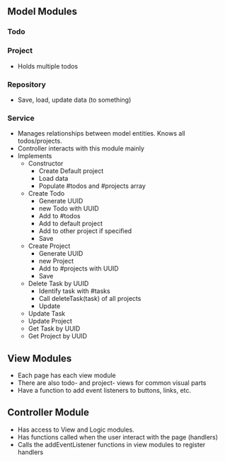 
## Model Modules
### Todo
### Project
- Holds multiple todos
### Repository
- Save, load, update data (to something)
### Service
- Manages relationships between model entities. Knows all todos/projects.
- Controller interacts with this module mainly
- Implements
    - Constructor
        - Create Default project
        - Load data
        - Populate #todos and #projects array
    - Create Todo
        - Generate UUID
        - new Todo with UUID
        - Add to #todos
        - Add to default project
        - Add to other project if specified
        - Save
    - Create Project
        - Generate UUID
        - new Project 
        - Add to #projects with UUID
        - Save
    - Delete Task by UUID
        - Identify task with #tasks
        - Call deleteTask(task) of all projects
        - Update
    - Update Task
    - Update Project
    - Get Task by UUID
    - Get Project by UUID


## View Modules
- Each page has each view module
- There are also todo- and project- views for common visual parts
- Have a function to add event listeners to buttons, links, etc.

## Controller Module
- Has access to View and Logic modules.
- Has functions called when the user interact with the page (handlers)
- Calls the addEventListener functions in view modules to register handlers
